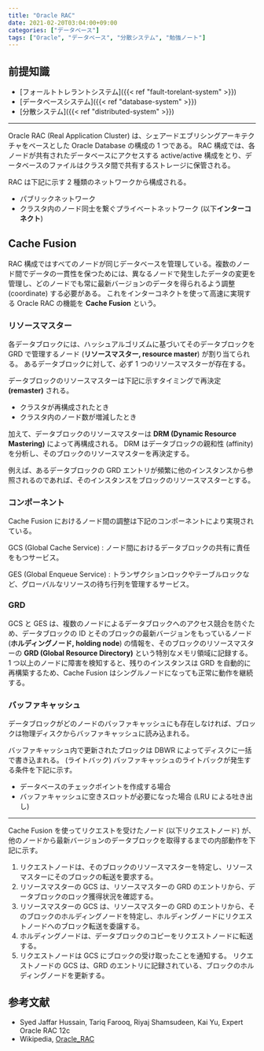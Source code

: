 ```yaml
---
title: "Oracle RAC"
date: 2021-02-20T03:04:00+09:00
categories: ["データベース"]
tags: ["Oracle", "データベース", "分散システム", "勉強ノート"]
---
```


## 前提知識

- [フォールトトレラントシステム]({{< ref "fault-torelant-system" >}})
- [データベースシステム]({{< ref "database-system" >}})
- [分散システム]({{< ref "distributed-system" >}})

---

Oracle RAC (Real Application Cluster) は、シェアードエブリシングアーキテクチャをベースとした Oracle Database の構成の 1 つである。
RAC 構成では、各ノードが共有されたデータベースにアクセスする active/active 構成をとり、データベースのファイルはクラスタ間で共有するストレージに保管される。

RAC は下記に示す 2 種類のネットワークから構成される。

- パブリックネットワーク
- クラスタ内のノード同士を繋ぐプライベートネットワーク (以下**インターコネクト**)

## Cache Fusion

RAC 構成ではすべてのノードが同じデータベースを管理している。複数のノード間でデータの一貫性を保つためには、異なるノードで発生したデータの変更を管理し、どのノードでも常に最新バージョンのデータを得られるよう調整 (coordinate) する必要がある。
これをインターコネクトを使って高速に実現する Oracle RAC の機能を **Cache Fusion** という。

### リソースマスター

各データブロックには、ハッシュアルゴリズムに基づいてそのデータブロックを GRD で管理するノード (**リソースマスター, resource master**) が割り当てられる。
あるデータブロックに対して、必ず 1 つのリソースマスターが存在する。

データブロックのリソースマスターは下記に示すタイミングで再決定 **(remaster)** される。

- クラスタが再構成されたとき
- クラスタ内のノード数が増減したとき

加えて、データブロックのリソースマスターは **DRM (Dynamic Resource Mastering)** によって再構成される。
DRM はデータブロックの親和性 (affinity) を分析し、そのブロックのリソースマスターを再決定する。

例えば、あるデータブロックの GRD エントリが頻繁に他のインスタンスから参照されるのであれば、そのインスタンスをブロックのリソースマスターとする。

### コンポーネント

Cache Fusion におけるノード間の調整は下記のコンポーネントにより実現されている。

GCS (Global Cache Service)
: ノード間におけるデータブロックの共有に責任をもつサービス。

GES (Global Enqueue Service)
: トランザクションロックやテーブルロックなど、グローバルなリソースの待ち行列を管理するサービス。

### GRD

GCS と GES は、複数のノードによるデータブロックへのアクセス競合を防ぐため、データブロックの ID とそのブロックの最新バージョンをもっているノード (**ホルディングノード, holding node**) の情報を、そのブロックのリソースマスターの **GRD (Global Resource Directory)** という特別なメモリ領域に記録する。
1 つ以上のノードに障害を検知すると、残りのインスタンスは GRD を自動的に再構築するため、Cache Fusion はシングルノードになっても正常に動作を継続する。

### バッファキャッシュ

データブロックがどのノードのバッファキャッシュにも存在しなければ、ブロックは物理ディスクからバッファキャッシュに読み込まれる。

バッファキャッシュ内で更新されたブロックは DBWR によってディスクに一括で書き込まれる。 (ライトバック)
バッファキャッシュのライトバックが発生する条件を下記に示す。

- データベースのチェックポイントを作成する場合
- バッファキャッシュに空きスロットが必要になった場合 (LRU による吐き出し)

---

Cache Fusion を使ってリクエストを受けたノード (以下リクエストノード) が、他のノードから最新バージョンのデータブロックを取得するまでの内部動作を下記に示す。

1. リクエストノードは、そのブロックのリソースマスターを特定し、リソースマスターにそのブロックの転送を要求する。
1. リソースマスターの GCS は、リソースマスターの GRD のエントリから、データブロックのロック獲得状況を確認する。
1. リソースマスターの GCS は、リソースマスターの GRD のエントリから、そのブロックのホルディングノードを特定し、ホルディングノードにリクエストノードへのブロック転送を委譲する。
1. ホルディングノードは、データブロックのコピーをリクエストノードに転送する。
1. リクエストノードは GCS にブロックの受け取ったことを通知する。
   リクエストノードの GCS は、GRD のエントリに記録されている、ブロックのホルディングノードを更新する。

## 参考文献

- Syed Jaffar Hussain, Tariq Farooq, Riyaj Shamsudeen, Kai Yu, Expert Oracle RAC 12c
- Wikipedia, [Oracle_RAC](https://en.wikipedia.org/wiki/Oracle_RAC)
